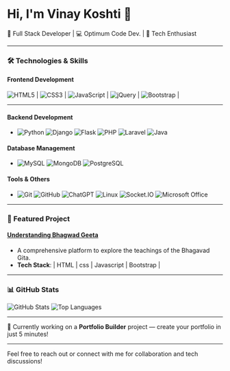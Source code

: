 # Hi, I'm Vinay Koshti 👋

🚀 Full Stack Developer | 💻 Optimum Code Dev. | 🌟 Tech Enthusiast

---

### 🛠 Technologies & Skills

#### Frontend Development

 ![HTML5](https://img.shields.io/badge/-HTML5-E34F26?style=for-the-badge&logo=html5&logoColor=white&width=120) | 
 ![CSS3](https://img.shields.io/badge/-CSS3-1572B6?style=for-the-badge&logo=css3&logoColor=white&width=120) | 
 ![JavaScript](https://img.shields.io/badge/-JavaScript-F7DF1E?style=for-the-badge&logo=javascript&logoColor=black&width=120) | 
 ![jQuery](https://img.shields.io/badge/-jQuery-0769AD?style=for-the-badge&logo=jquery&logoColor=white&width=120) | 
 ![Bootstrap](https://img.shields.io/badge/-Bootstrap-563D7C?style=for-the-badge&logo=bootstrap&logoColor=white&width=120) | 

---
#### Backend Development
- ![Python](https://img.shields.io/badge/-Python-3776AB?style=for-the-badge&logo=python&logoColor=white&width=120)
 ![Django](https://img.shields.io/badge/-Django-092E20?style=for-the-badge&logo=django&logoColor=white&width=120)
 ![Flask](https://img.shields.io/badge/-Flask-000000?style=for-the-badge&logo=flask&logoColor=white&width=120)
 ![PHP](https://img.shields.io/badge/-PHP-777BB4?style=for-the-badge&logo=php&logoColor=white&width=120)
 ![Laravel](https://img.shields.io/badge/-Laravel-FF2D20?style=for-the-badge&logo=laravel&logoColor=white&width=120)
 ![Java](https://img.shields.io/badge/-Java-007396?style=for-the-badge&logo=java&logoColor=white&width=120)

#### Database Management
- ![MySQL](https://img.shields.io/badge/-MySQL-4479A1?style=for-the-badge&logo=mysql&logoColor=white&width=120)
 ![MongoDB](https://img.shields.io/badge/-MongoDB-47A248?style=for-the-badge&logo=mongodb&logoColor=white&width=120)
 ![PostgreSQL](https://img.shields.io/badge/-PostgreSQL-4169E1?style=for-the-badge&logo=postgresql&logoColor=white)


#### Tools & Others
 - ![Git](https://img.shields.io/badge/-Git-F05032?style=for-the-badge&logo=git&logoColor=white&width=120)
 ![GitHub](https://img.shields.io/badge/-GitHub-181717?style=for-the-badge&logo=github&logoColor=white&width=120)
 ![ChatGPT](https://img.shields.io/badge/-ChatGPT-41B883?style=for-the-badge&logo=openai&logoColor=white&width=120)
 ![Linux](https://img.shields.io/badge/-Linux-FCC624?style=for-the-badge&logo=linux&logoColor=black&width=120)
 ![Socket.IO](https://img.shields.io/badge/-Socket.IO-010101?style=for-the-badge&logo=socket.io&logoColor=white)
 ![Microsoft Office](https://img.shields.io/badge/-Microsoft%20Office-D83B01?style=for-the-badge&logo=microsoft-office&logoColor=white&width=120)

---

### 🚀 Featured Project

#### [Understanding Bhagwad Geeta](https://bhagwatgeeta.netlify.app/)
- A comprehensive platform to explore the teachings of the Bhagavad Gita.
- **Tech Stack**: 
  |     HTML      |      css     |  Javascript |   Bootstrap  |
   
---

### 📊 GitHub Stats

![GitHub Stats](https://github-readme-stats.vercel.app/api?username=Vinayrk2&show_icons=true&theme=radical)
![Top Languages](https://github-readme-stats.vercel.app/api/top-langs/?username=Vinayrk2&layout=compact&theme=radical)

---

🔭 Currently working on a **Portfolio Builder** project — create your portfolio in just 5 minutes!

---

Feel free to reach out or connect with me for collaboration and tech discussions!
